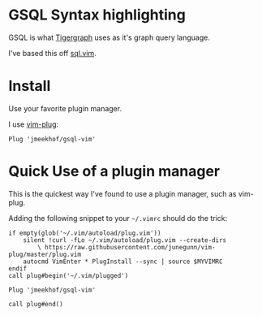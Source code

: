 # GSQL Syntax highlighting #
GSQL is what [Tigergraph](http://www.tigergraph.com/) uses as it's graph query language.

I've based this off [sql.vim](https://www.vim.org/scripts/script.php?script_id=3702).

# Install
Use your favorite plugin manager.

I use [vim-plug](https://github.com/junegunn/vim-plug):
```vim
Plug 'jmeekhof/gsql-vim'
```

# Quick Use of a plugin manager
This is the quickest way I've found to use a plugin manager, such as vim-plug.

Adding the following snippet to your `~/.vimrc` should do the trick:
```vim
if empty(glob('~/.vim/autoload/plug.vim'))
    silent !curl -fLo ~/.vim/autoload/plug.vim --create-dirs
        \ https://raw.githubusercontent.com/junegunn/vim-plug/master/plug.vim
    autocmd VimEnter * PlugInstall --sync | source $MYVIMRC
endif
call plug#begin('~/.vim/plugged')

Plug 'jmeekhof/gsql-vim'

call plug#end()
```

